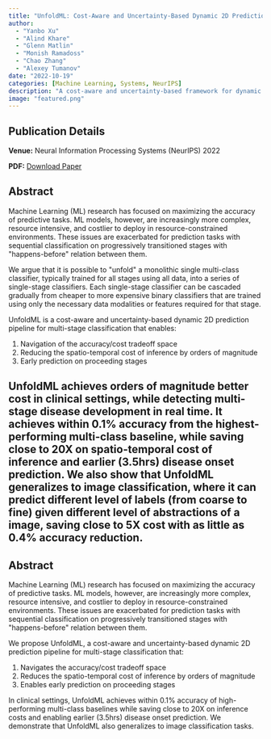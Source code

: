 ```yaml
---
title: "UnfoldML: Cost-Aware and Uncertainty-Based Dynamic 2D Prediction for Multi-Stage Classification"
author: 
  - "Yanbo Xu"
  - "Alind Khare"
  - "Glenn Matlin"
  - "Monish Ramadoss"
  - "Chao Zhang"
  - "Alexey Tumanov"
date: "2022-10-19"
categories: [Machine Learning, Systems, NeurIPS]
description: "A cost-aware and uncertainty-based framework for dynamic 2D prediction in multi-stage classification systems."
image: "featured.png"
---
```


## Publication Details

**Venue:** Neural Information Processing Systems (NeurIPS) 2022

**PDF:** [Download Paper](unfoldml.pdf)

## Abstract

Machine Learning (ML) research has focused on maximizing the accuracy of predictive tasks. ML models, however, are increasingly more complex, resource intensive, and costlier to deploy in resource-constrained environments. These issues are exacerbated for prediction tasks with sequential classification on progressively transitioned stages with "happens-before" relation between them.

We argue that it is possible to "unfold" a monolithic single multi-class classifier, typically trained for all stages using all data, into a series of single-stage classifiers. Each single-stage classifier can be cascaded gradually from cheaper to more expensive binary classifiers that are trained using only the necessary data modalities or features required for that stage. 

UnfoldML is a cost-aware and uncertainty-based dynamic 2D prediction pipeline for multi-stage classification that enables:

1. Navigation of the accuracy/cost tradeoff space
2. Reducing the spatio-temporal cost of inference by orders of magnitude
3. Early prediction on proceeding stages

UnfoldML achieves orders of magnitude better cost in clinical settings, while detecting multi-stage disease development in real time. It achieves within 0.1% accuracy from the highest-performing multi-class baseline, while saving close to 20X on spatio-temporal cost of inference and earlier (3.5hrs) disease onset prediction. We also show that UnfoldML generalizes to image classification, where it can predict different level of labels (from coarse to fine) given different level of abstractions of a image, saving close to 5X cost with as little as 0.4% accuracy reduction.
---

## Abstract

Machine Learning (ML) research has focused on maximizing the accuracy of predictive tasks. ML models, however, are increasingly more complex, resource intensive, and costlier to deploy in resource-constrained environments. These issues are exacerbated for prediction tasks with sequential classification on progressively transitioned stages with "happens-before" relation between them.

We propose UnfoldML, a cost-aware and uncertainty-based dynamic 2D prediction pipeline for multi-stage classification that:

1. Navigates the accuracy/cost tradeoff space
2. Reduces the spatio-temporal cost of inference by orders of magnitude
3. Enables early prediction on proceeding stages

In clinical settings, UnfoldML achieves within 0.1% accuracy of high-performing multi-class baselines while saving close to 20X on inference costs and enabling earlier (3.5hrs) disease onset prediction. We demonstrate that UnfoldML also generalizes to image classification tasks.
